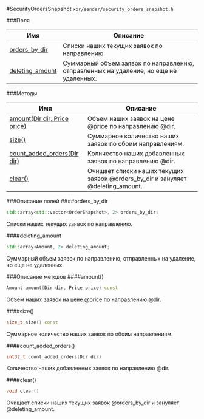 #SecurityOrdersSnapshot
`xor/sender/security_orders_snapshot.h`

###Поля

|Имя| Описание|
|------------------|--------------------|
|[orders_by_dir](#orders_by_dir)|Списки наших текущих заявок по направлению.|
|[deleting_amount](#deleting_amount)|Суммарный объем заявок по направлению, отправленных на удаление, но еще не удаленных.|

###Методы

|Имя| Описание|
|------------------|--------------------|
|[amount(Dir dir, Price price)](#amount)|Объем наших заявок на цене @price по направлению @dir.|
|[size()](#size)|Суммарное количество наших заявок по обоим направлениям.|
|[count_added_orders(Dir dir)](#count_added_orders)|Количество наших добавленных заявок по направлению @dir.|
|[clear()](#clear)|Очищает списки наших текущих заявок @orders_by_dir и зануляет @deleting_amount.|

###Описание полей
<a id="orders_by_dir"></a>
####orders_by_dir
```c++
std::array<std::vector<OrderSnapshot>, 2> orders_by_dir;
```
Списки наших текущих заявок по направлению.

<a id="deleting_amount"></a>
####deleting_amount
```c++
std::array<Amount, 2> deleting_amount;
```
Суммарный объем заявок по направлению, отправленных на удаление, но еще не удаленных.


###Описание методов
<a id="amount"></a>
####amount()
```c++
Amount amount(Dir dir, Price price) const 
```
Объем наших заявок на цене @price по направлению @dir.

<a id="size"></a>
####size()
```c++
size_t size() const 
```
Суммарное количество наших заявок по обоим направлениям.

<a id="count_added_orders"></a>
####count_added_orders()
```c++
int32_t count_added_orders(Dir dir) 
```
Количество наших добавленных заявок по направлению @dir.

<a id="clear"></a>
####clear()
```c++
void clear() 
```
Очищает списки наших текущих заявок @orders_by_dir и зануляет @deleting_amount.


